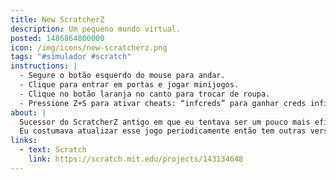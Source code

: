 ```yaml
---
title: New ScratcherZ
description: Um pequeno mundo virtual.
posted: 1486864800000
icon: /img/icons/new-scratcherz.png
tags: "#simulador #scratch"
instructions: |
  - Segure o botão esquerdo do mouse para andar.
  - Clique para entrar em portas e jogar minijogos.
  - Clique no botão laranja no canto para trocar de roupa.
  - Pressione Z+S para ativar cheats: “infcreds” para ganhar creds infinitos, “motherlode” para ganhar 100¢.
about: |
  Sucessor do ScratcherZ antigo em que eu tentava ser um pouco mais eficaz quanto ao código do jogo. Eventualmente me frustrei **de novo** com a dificuldade de atualizar o jogo e abandonei.
  Eu costumava atualizar esse jogo periodicamente então tem outras versões no ar. Você pode jogá-las no [estúdio do ScratcherZ](https://scratch.mit.edu/studios/1840308/).
links:
  - text: Scratch
    link: https://scratch.mit.edu/projects/143134648
---
```


<scratch url="https://scratch.mit.edu/projects/143134648"></scratch>
